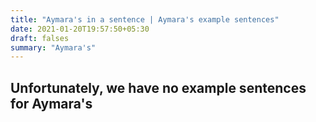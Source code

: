```yaml
---
title: "Aymara's in a sentence | Aymara's example sentences"
date: 2021-01-20T19:57:50+05:30
draft: falses
summary: "Aymara's"
---
```

## Unfortunately, we have no example sentences for Aymara's                 
